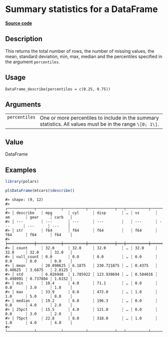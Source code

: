 
# Summary statistics for a DataFrame

[**Source code**](https://github.com/pola-rs/r-polars/tree/3908b5beab9ec917b825bad8f9a820caad37cb4a/R/dataframe__frame.R#L1465)

## Description

This returns the total number of rows, the number of missing values, the
mean, standard deviation, min, max, median and the percentiles specified
in the argument <code>percentiles</code>.

## Usage

<pre><code class='language-R'>DataFrame_describe(percentiles = c(0.25, 0.75))
</code></pre>

## Arguments

<table>
<tr>
<td style="white-space: nowrap; font-family: monospace; vertical-align: top">
<code id="DataFrame_describe_:_percentiles">percentiles</code>
</td>
<td>
One or more percentiles to include in the summary statistics. All values
must be in the range <code style="white-space: pre;">\[0; 1\]</code>.
</td>
</tr>
</table>

## Value

DataFrame

## Examples

``` r
library(polars)

pl$DataFrame(mtcars)$describe()
```

    #> shape: (9, 12)
    #> ┌────────────┬───────────┬──────────┬────────────┬───┬──────────┬──────────┬──────────┬────────┐
    #> │ describe   ┆ mpg       ┆ cyl      ┆ disp       ┆ … ┆ vs       ┆ am       ┆ gear     ┆ carb   │
    #> │ ---        ┆ ---       ┆ ---      ┆ ---        ┆   ┆ ---      ┆ ---      ┆ ---      ┆ ---    │
    #> │ str        ┆ f64       ┆ f64      ┆ f64        ┆   ┆ f64      ┆ f64      ┆ f64      ┆ f64    │
    #> ╞════════════╪═══════════╪══════════╪════════════╪═══╪══════════╪══════════╪══════════╪════════╡
    #> │ count      ┆ 32.0      ┆ 32.0     ┆ 32.0       ┆ … ┆ 32.0     ┆ 32.0     ┆ 32.0     ┆ 32.0   │
    #> │ null_count ┆ 0.0       ┆ 0.0      ┆ 0.0        ┆ … ┆ 0.0      ┆ 0.0      ┆ 0.0      ┆ 0.0    │
    #> │ mean       ┆ 20.090625 ┆ 6.1875   ┆ 230.721875 ┆ … ┆ 0.4375   ┆ 0.40625  ┆ 3.6875   ┆ 2.8125 │
    #> │ std        ┆ 6.026948  ┆ 1.785922 ┆ 123.938694 ┆ … ┆ 0.504016 ┆ 0.498991 ┆ 0.737804 ┆ 1.6152 │
    #> │ min        ┆ 10.4      ┆ 4.0      ┆ 71.1       ┆ … ┆ 0.0      ┆ 0.0      ┆ 3.0      ┆ 1.0    │
    #> │ max        ┆ 33.9      ┆ 8.0      ┆ 472.0      ┆ … ┆ 1.0      ┆ 1.0      ┆ 5.0      ┆ 8.0    │
    #> │ median     ┆ 19.2      ┆ 6.0      ┆ 196.3      ┆ … ┆ 0.0      ┆ 0.0      ┆ 4.0      ┆ 2.0    │
    #> │ 25pct      ┆ 15.5      ┆ 4.0      ┆ 121.0      ┆ … ┆ 0.0      ┆ 0.0      ┆ 3.0      ┆ 2.0    │
    #> │ 75pct      ┆ 22.8      ┆ 8.0      ┆ 318.0      ┆ … ┆ 1.0      ┆ 1.0      ┆ 4.0      ┆ 4.0    │
    #> └────────────┴───────────┴──────────┴────────────┴───┴──────────┴──────────┴──────────┴────────┘
